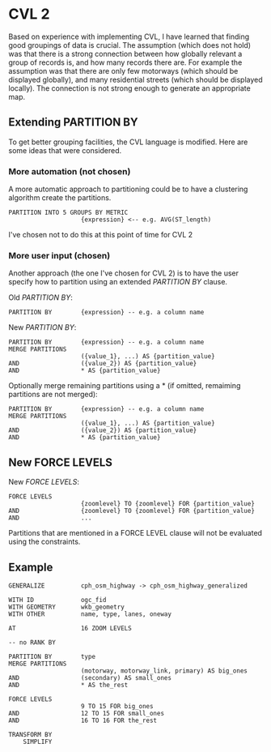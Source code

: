 # CVL 2

Based on experience with implementing CVL, I have learned that finding good groupings of data is crucial. The assumption (which does not hold) was that there is a strong connection between how globally relevant a group of records is, and how many records there are. For example the assumption was that there are only few motorways (which should be displayed globally), and many residential streets (which should be displayed locally). The connection is not strong enough to generate an appropriate map. 

## Extending PARTITION BY

To get better grouping facilities, the CVL language is modified. Here are some ideas that were considered.

### More automation (not chosen)

A more automatic approach to partitioning could be to have a clustering algorithm create the partitions.

```cvl
PARTITION INTO 5 GROUPS BY METRIC
 					{expression} <-- e.g. AVG(ST_length)
```

I've chosen not to do this at this point of time for CVL 2

### More user input (chosen)

Another approach (the one I've chosen for CVL 2) is to have the user specify how to partition using an extended *PARTITION BY* clause.

Old *PARTITION BY*:

```cvl
PARTITION BY 		{expression} -- e.g. a column name
```

New *PARTITION BY*:

```cvl
PARTITION BY        {expression} -- e.g. a column name
MERGE PARTITIONS    
					({value_1}, ...) AS {partition_value}
AND 				({value_2}) AS {partition_value}
AND					* AS {partition_value}
```

Optionally merge remaining partitions using a * (if omitted, remaiming partitions are not merged):

```cvl
PARTITION BY        {expression} -- e.g. a column name
MERGE PARTITIONS    
					({value_1}, ...) AS {partition_value}
AND 				({value_2}) AS {partition_value}
AND					* AS {partition_value}
```

## New FORCE LEVELS

New *FORCE LEVELS*:

```cvl
FORCE LEVELS
					{zoomlevel} TO {zoomlevel} FOR {partition_value}
AND					{zoomlevel} TO {zoomlevel} FOR {partition_value}					
AND 				...
```

Partitions that are mentioned in a FORCE LEVEL clause will not be evaluated using the constraints.

## Example

```cvl
GENERALIZE          cph_osm_highway -> cph_osm_highway_generalized

WITH ID             ogc_fid
WITH GEOMETRY       wkb_geometry
WITH OTHER          name, type, lanes, oneway

AT                  16 ZOOM LEVELS

-- no RANK BY

PARTITION BY        type
MERGE PARTITIONS    
					(motorway, motorway_link, primary) AS big_ones
AND 				(secondary) AS small_ones
AND					* AS the_rest

FORCE LEVELS
                    9 TO 15 FOR big_ones
AND                 12 TO 15 FOR small_ones
AND					16 TO 16 FOR the_rest 

TRANSFORM BY
    SIMPLIFY
```


